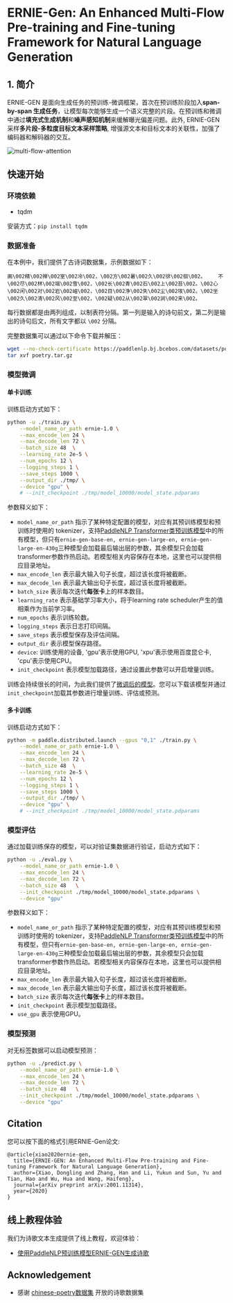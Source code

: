 # ERNIE-Gen: An Enhanced Multi-Flow Pre-training and Fine-tuning Framework for Natural Language Generation

## 1. 简介

ERNIE-GEN 是面向生成任务的预训练-微调框架，首次在预训练阶段加入**span-by-span 生成任务**，让模型每次能够生成一个语义完整的片段。在预训练和微调中通过**填充式生成机制**和**噪声感知机制**来缓解曝光偏差问题。此外, ERNIE-GEN 采样**多片段-多粒度目标文本采样策略**, 增强源文本和目标文本的关联性，加强了编码器和解码器的交互。

![multi-flow-attention](https://github.com/PaddlePaddle/ERNIE/raw/repro/ernie-gen/.meta/multi-flow-attention.png)

## 快速开始

### 环境依赖

- tqdm

安装方式：`pip install tqdm`

### 数据准备

在本例中，我们提供了古诗词数据集，示例数据如下：

```text
画\002精\002禅\002室\002冷\002，\002方\002暑\002久\002徘\002徊\002。	不\002尽\002林\002端\002雪\002，\002长\002青\002石\002上\002苔\002。\002心\002闲\002对\002岩\002岫\002，\002目\002浄\002失\002尘\002埃\002。\002坐\002久\002清\002风\002至\002，\002疑\002从\002翠\002涧\002来\002。
```

每行数据都是由两列组成，以制表符分隔。第一列是输入的诗句前文，第二列是输出的诗句后文，所有文字都以 `\002` 分隔。

完整数据集可以通过以下命令下载并解压：

```bash
wget --no-check-certificate https://paddlenlp.bj.bcebos.com/datasets/poetry.tar.gz
tar xvf poetry.tar.gz
```

### 模型微调

#### 单卡训练

训练启动方式如下：

```bash
python -u ./train.py \
    --model_name_or_path ernie-1.0 \
    --max_encode_len 24 \
    --max_decode_len 72 \
    --batch_size 48  \
    --learning_rate 2e-5 \
    --num_epochs 12 \
    --logging_steps 1 \
    --save_steps 1000 \
    --output_dir ./tmp/ \
    --device "gpu" \
    # --init_checkpoint ./tmp/model_10000/model_state.pdparams
```

参数释义如下：
- `model_name_or_path` 指示了某种特定配置的模型，对应有其预训练模型和预训练时使用的 tokenizer，支持[PaddleNLP Transformer类预训练模型](../../../docs/transformers.md)中的所有模型，但只有`ernie-gen-base-en, ernie-gen-large-en, ernie-gen-large-en-430g`三种模型会加载最后输出层的参数，其余模型只会加载transformer参数作热启动。若模型相关内容保存在本地，这里也可以提供相应目录地址。
- `max_encode_len` 表示最大输入句子长度，超过该长度将被截断。
- `max_decode_len` 表示最大输出句子长度，超过该长度将被截断。
- `batch_size` 表示每次迭代**每张卡**上的样本数目。
- `learning_rate` 表示基础学习率大小，将于learning rate scheduler产生的值相乘作为当前学习率。
- `num_epochs` 表示训练轮数。
- `logging_steps` 表示日志打印间隔。
- `save_steps` 表示模型保存及评估间隔。
- `output_dir` 表示模型保存路径。
- `device`: 训练使用的设备, 'gpu'表示使用GPU, 'xpu'表示使用百度昆仑卡, 'cpu'表示使用CPU。
- `init_checkpoint` 表示模型加载路径，通过设置此参数可以开启增量训练。

训练会持续很长的时间，为此我们提供了[微调后的模型](https://paddlenlp.bj.bcebos.com/models/transformers/ernie_gen_finetuned/ernie_1.0_poetry.pdparams)。您可以下载该模型并通过`init_checkpoint`加载其参数进行增量训练、评估或预测。

#### 多卡训练

训练启动方式如下：

```bash
python -m paddle.distributed.launch --gpus "0,1" ./train.py \
    --model_name_or_path ernie-1.0 \
    --max_encode_len 24 \
    --max_decode_len 72 \
    --batch_size 48  \
    --learning_rate 2e-5 \
    --num_epochs 12 \
    --logging_steps 1 \
    --save_steps 1000 \
    --output_dir ./tmp/ \
    --device "gpu" \
    # --init_checkpoint ./tmp/model_10000/model_state.pdparams
```

### 模型评估

通过加载训练保存的模型，可以对验证集数据进行验证，启动方式如下：

```bash
python -u ./eval.py \
    --model_name_or_path ernie-1.0 \
    --max_encode_len 24 \
    --max_decode_len 72 \
    --batch_size 48   \
    --init_checkpoint ./tmp/model_10000/model_state.pdparams \
    --device "gpu"
```

参数释义如下：
- `model_name_or_path` 指示了某种特定配置的模型，对应有其预训练模型和预训练时使用的 tokenizer，支持[PaddleNLP Transformer类预训练模型](../../../docs/transformers.md)中的所有模型，但只有`ernie-gen-base-en, ernie-gen-large-en, ernie-gen-large-en-430g`三种模型会加载最后输出层的参数，其余模型只会加载transformer参数作热启动。若模型相关内容保存在本地，这里也可以提供相应目录地址。
- `max_encode_len` 表示最大输入句子长度，超过该长度将被截断。
- `max_decode_len` 表示最大输出句子长度，超过该长度将被截断。
- `batch_size` 表示每次迭代**每张卡**上的样本数目。
- `init_checkpoint` 表示模型加载路径。
- `use_gpu` 表示使用GPU。

### 模型预测

对无标签数据可以启动模型预测：

```bash
python -u ./predict.py \
    --model_name_or_path ernie-1.0 \
    --max_encode_len 24 \
    --max_decode_len 72 \
    --batch_size 48   \
    --init_checkpoint ./tmp/model_10000/model_state.pdparams \
    --device "gpu"
```


## Citation

您可以按下面的格式引用ERNIE-Gen论文:

```
@article{xiao2020ernie-gen,
  title={ERNIE-GEN: An Enhanced Multi-Flow Pre-training and Fine-tuning Framework for Natural Language Generation},
  author={Xiao, Dongling and Zhang, Han and Li, Yukun and Sun, Yu and Tian, Hao and Wu, Hua and Wang, Haifeng},
  journal={arXiv preprint arXiv:2001.11314},
  year={2020}
}
```

## 线上教程体验

我们为诗歌文本生成提供了线上教程，欢迎体验：

* [使用PaddleNLP预训练模型ERNIE-GEN生成诗歌](https://aistudio.baidu.com/aistudio/projectdetail/1339888)


## Acknowledgement

- 感谢 [chinese-poetry数据集](https://github.com/chinese-poetry/chinese-poetry) 开放的诗歌数据集
